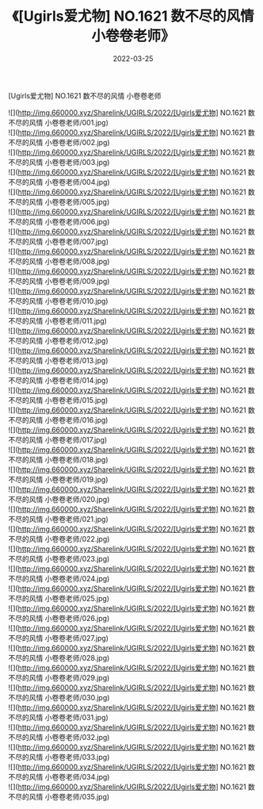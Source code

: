 ﻿---
layout: post
title:  《[Ugirls爱尤物] NO.1621 数不尽的风情 小卷卷老师》
date:   2022-03-25
img: http://img.660000.xyz/Sharelink/UGIRLS/2022/[Ugirls爱尤物] NO.1621 数不尽的风情 小卷卷老师/000.jpg
categories: [美女, 清纯, 唯美]
---

[Ugirls爱尤物] NO.1621 数不尽的风情 小卷卷老师

 ![](http://img.660000.xyz/Sharelink/UGIRLS/2022/[Ugirls爱尤物] NO.1621 数不尽的风情 小卷卷老师/001.jpg) <br>![](http://img.660000.xyz/Sharelink/UGIRLS/2022/[Ugirls爱尤物] NO.1621 数不尽的风情 小卷卷老师/002.jpg) <br>![](http://img.660000.xyz/Sharelink/UGIRLS/2022/[Ugirls爱尤物] NO.1621 数不尽的风情 小卷卷老师/003.jpg) <br>![](http://img.660000.xyz/Sharelink/UGIRLS/2022/[Ugirls爱尤物] NO.1621 数不尽的风情 小卷卷老师/004.jpg) <br>![](http://img.660000.xyz/Sharelink/UGIRLS/2022/[Ugirls爱尤物] NO.1621 数不尽的风情 小卷卷老师/005.jpg) <br>![](http://img.660000.xyz/Sharelink/UGIRLS/2022/[Ugirls爱尤物] NO.1621 数不尽的风情 小卷卷老师/006.jpg) <br>![](http://img.660000.xyz/Sharelink/UGIRLS/2022/[Ugirls爱尤物] NO.1621 数不尽的风情 小卷卷老师/007.jpg) <br>![](http://img.660000.xyz/Sharelink/UGIRLS/2022/[Ugirls爱尤物] NO.1621 数不尽的风情 小卷卷老师/008.jpg) <br>![](http://img.660000.xyz/Sharelink/UGIRLS/2022/[Ugirls爱尤物] NO.1621 数不尽的风情 小卷卷老师/009.jpg) <br>![](http://img.660000.xyz/Sharelink/UGIRLS/2022/[Ugirls爱尤物] NO.1621 数不尽的风情 小卷卷老师/010.jpg) <br>![](http://img.660000.xyz/Sharelink/UGIRLS/2022/[Ugirls爱尤物] NO.1621 数不尽的风情 小卷卷老师/011.jpg) <br>![](http://img.660000.xyz/Sharelink/UGIRLS/2022/[Ugirls爱尤物] NO.1621 数不尽的风情 小卷卷老师/012.jpg) <br>![](http://img.660000.xyz/Sharelink/UGIRLS/2022/[Ugirls爱尤物] NO.1621 数不尽的风情 小卷卷老师/013.jpg) <br>![](http://img.660000.xyz/Sharelink/UGIRLS/2022/[Ugirls爱尤物] NO.1621 数不尽的风情 小卷卷老师/014.jpg) <br>![](http://img.660000.xyz/Sharelink/UGIRLS/2022/[Ugirls爱尤物] NO.1621 数不尽的风情 小卷卷老师/015.jpg) <br>![](http://img.660000.xyz/Sharelink/UGIRLS/2022/[Ugirls爱尤物] NO.1621 数不尽的风情 小卷卷老师/016.jpg) <br>![](http://img.660000.xyz/Sharelink/UGIRLS/2022/[Ugirls爱尤物] NO.1621 数不尽的风情 小卷卷老师/017.jpg) <br>![](http://img.660000.xyz/Sharelink/UGIRLS/2022/[Ugirls爱尤物] NO.1621 数不尽的风情 小卷卷老师/018.jpg) <br>![](http://img.660000.xyz/Sharelink/UGIRLS/2022/[Ugirls爱尤物] NO.1621 数不尽的风情 小卷卷老师/019.jpg) <br>![](http://img.660000.xyz/Sharelink/UGIRLS/2022/[Ugirls爱尤物] NO.1621 数不尽的风情 小卷卷老师/020.jpg) <br>![](http://img.660000.xyz/Sharelink/UGIRLS/2022/[Ugirls爱尤物] NO.1621 数不尽的风情 小卷卷老师/021.jpg) <br>![](http://img.660000.xyz/Sharelink/UGIRLS/2022/[Ugirls爱尤物] NO.1621 数不尽的风情 小卷卷老师/022.jpg) <br>![](http://img.660000.xyz/Sharelink/UGIRLS/2022/[Ugirls爱尤物] NO.1621 数不尽的风情 小卷卷老师/023.jpg) <br>![](http://img.660000.xyz/Sharelink/UGIRLS/2022/[Ugirls爱尤物] NO.1621 数不尽的风情 小卷卷老师/024.jpg) <br>![](http://img.660000.xyz/Sharelink/UGIRLS/2022/[Ugirls爱尤物] NO.1621 数不尽的风情 小卷卷老师/025.jpg) <br>![](http://img.660000.xyz/Sharelink/UGIRLS/2022/[Ugirls爱尤物] NO.1621 数不尽的风情 小卷卷老师/026.jpg) <br>![](http://img.660000.xyz/Sharelink/UGIRLS/2022/[Ugirls爱尤物] NO.1621 数不尽的风情 小卷卷老师/027.jpg) <br>![](http://img.660000.xyz/Sharelink/UGIRLS/2022/[Ugirls爱尤物] NO.1621 数不尽的风情 小卷卷老师/028.jpg) <br>![](http://img.660000.xyz/Sharelink/UGIRLS/2022/[Ugirls爱尤物] NO.1621 数不尽的风情 小卷卷老师/029.jpg) <br>![](http://img.660000.xyz/Sharelink/UGIRLS/2022/[Ugirls爱尤物] NO.1621 数不尽的风情 小卷卷老师/030.jpg) <br>![](http://img.660000.xyz/Sharelink/UGIRLS/2022/[Ugirls爱尤物] NO.1621 数不尽的风情 小卷卷老师/031.jpg) <br>![](http://img.660000.xyz/Sharelink/UGIRLS/2022/[Ugirls爱尤物] NO.1621 数不尽的风情 小卷卷老师/032.jpg) <br>![](http://img.660000.xyz/Sharelink/UGIRLS/2022/[Ugirls爱尤物] NO.1621 数不尽的风情 小卷卷老师/033.jpg) <br>![](http://img.660000.xyz/Sharelink/UGIRLS/2022/[Ugirls爱尤物] NO.1621 数不尽的风情 小卷卷老师/034.jpg) <br>![](http://img.660000.xyz/Sharelink/UGIRLS/2022/[Ugirls爱尤物] NO.1621 数不尽的风情 小卷卷老师/035.jpg) <br>